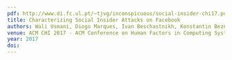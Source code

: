 ```yaml
---
pdf: http://www.di.fc.ul.pt/~tjvg/inconspicuous/social-insider-chi17.pdf
title: Characterizing Social Insider Attacks on Facebook
authors: Wali Usmani, Diogo Marques, Ivan Beschastnikh, Konstantin Beznosov, Tiago Guerreiro, Luís Carriço
venue: ACM CHI 2017 - ACM Conference on Human Factors in Computing Systems, Denver, Colorado, USA, May, 2017
year: 2017
doi: 
---
```

